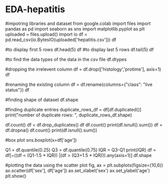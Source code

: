 # EDA-hepatitis
#impotring libraries and dataset
from google.colab import files
import pandas as pd
import seaborn as sns
import matplotlib.pyplot as plt 
uploaded = files.upload()
import io
df = pd.read_csv(io.BytesIO(uploaded['hepatitis.csv']))
df

#to display first 5 rows
df.head(5)
df
#to display last 5 rows
df.tail(5)
df

#to find the data types of the data in the csv file
df.dtypes

#dropping the irrelevent column
df = df.drop(['histology','protime'], axis=1)
df

#renaming the existing column
df = df.rename(columns={"class": "live status"})
df

#finding shape of dataset
df.shape

#finding duplicate entries
duplicate_rows_df = df[df.duplicated()]
print("number of duplicate rows: ", duplicate_rows_df.shape)

df.count()
df = df.drop_duplicates()
df
df.count()
print(df.isnull().sum())
df = df.dropna() 
df.count()
print(df.isnull().sum()) 

#box plot
sns.boxplot(x=df['age'])

Q1 = df.quantile(0.25)
Q3 = df.quantile(0.75)
IQR = Q3-Q1
print(IQR)
df = df[~((df < (Q1-1.5 * IQR)) |(df > (Q3+1.5 * IQR))).any(axis=1)]
df.shape

#plotting the data using the scatter plot
fig, ax = plt.subplots(figsize=(10,6))
ax.scatter(df['sex'], df['age'])
ax.set_xlabel('sex')
ax.set_ylabel('age')
plt.show()
